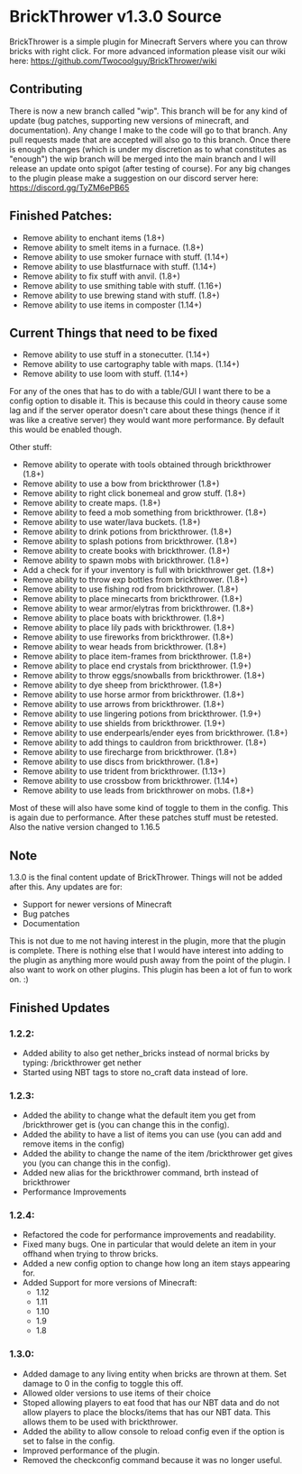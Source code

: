 # BrickThrower v1.3.0 Source

BrickThrower is a simple plugin for Minecraft Servers where you can throw bricks with right click. For more advanced information please visit our wiki here: https://github.com/Twocoolguy/BrickThrower/wiki

## Contributing
There is now a new branch called "wip". This branch will be for any kind of update (bug patches, supporting new versions of minecraft, and documentation). Any change I make to the code will go to that branch. Any pull requests made that are accepted will also go to this branch. Once there is enough changes (which is under my discretion as to what constitutes as "enough") the wip branch will be merged into the main branch and I will release an update onto spigot (after testing of course). For any big changes to the plugin please make a suggestion on our discord server here: https://discord.gg/TyZM6ePB65
## Finished Patches:
- Remove ability to enchant items (1.8+)
- Remove ability to smelt items in a furnace. (1.8+)
- Remove ability to use smoker furnace with stuff. (1.14+)
- Remove ability to use blastfurnace with stuff. (1.14+)
- Remove ability to fix stuff with anvil. (1.8+)
- Remove ability to use smithing table with stuff. (1.16+)
- Remove ability to use brewing stand with stuff. (1.8+)
- Remove ability to use items in composter (1.14+)

## Current Things that need to be fixed
- Remove ability to use stuff in a stonecutter. (1.14+)
- Remove ability to use cartography table with maps. (1.14+) 
- Remove ability to use loom with stuff. (1.14+)

For any of the ones that has to do with a table/GUI I want there to be a config option to disable it. This is because this could in theory cause some lag and if the server operator doesn't care about these things (hence if it was like a creative server) they would want more performance. By default this would be enabled though.

Other stuff:
- Remove ability to operate with tools obtained through brickthrower (1.8+)
- Remove ability to use a bow from brickthrower (1.8+)
- Remove ability to right click bonemeal and grow stuff. (1.8+)
- Remove ability to create maps. (1.8+)
- Remove ability to feed a mob something from brickthrower. (1.8+)
- Remove ability to use water/lava buckets. (1.8+)
- Remove ability to drink potions from brickthrower. (1.8+)
- Remove ability to splash potions from brickthrower. (1.8+)
- Remove ability to create books with brickthrower. (1.8+)
- Remove ability to spawn mobs with brickthrower. (1.8+)
- Add a check for if your inventory is full with brickthrower get. (1.8+)
- Remove ability to throw exp bottles from brickthrower. (1.8+)
- Remove ability to use fishing rod from brickthrower. (1.8+)
- Remove ability to place minecarts from brickthrower. (1.8+)
- Remove ability to wear armor/elytras from brickthrower. (1.8+)
- Remove ability to place boats with brickthrower. (1.8+)
- Remove ability to place lily pads with brickthrower. (1.8+)
- Remove ability to use fireworks from brickthrower. (1.8+)
- Remove ability to wear heads from brickthrower. (1.8+)
- Remove ability to place item-frames from brickthrower. (1.8+)
- Remove ability to place end crystals from brickthrower. (1.9+)
- Remove ability to throw eggs/snowballs from brickthrower. (1.8+)
- Remove ability to dye sheep from brickthrower. (1.8+)
- Remove ability to use horse armor from brickthrower. (1.8+)
- Remove ability to use arrows from brickthrower. (1.8+)
- Remove ability to use lingering potions from brickthrower. (1.9+)
- Remove ability to use shields from brickthrower. (1.9+)
- Remove ability to use enderpearls/ender eyes from brickthrower. (1.8+)
- Remove ability to add things to cauldron from brickthrower. (1.8+)
- Remove ability to use firecharge from brickthrower. (1.8+)
- Remove ability to use discs from brickthrower. (1.8+)
- Remove ability to use trident from brickthrower. (1.13+)
- Remove ability to use crossbow from brickthrower. (1.14+)
- Remove ability to use leads from brickthrower on mobs. (1.8+)

Most of these will also have some kind of toggle to them in the config. This is again due to performance.
After these patches stuff must be retested. Also the native version changed to 1.16.5

## Note
1.3.0 is the final content update of BrickThrower. Things will not be added after this. Any updates are for: 
- Support for newer versions of Minecraft
- Bug patches
- Documentation

This is not due to me not having interest in the plugin, more that the plugin is complete. There is nothing else that I would have interest into adding to the plugin as anything more would push away from the point of the plugin. I also want to work on other plugins. This plugin has been a lot of fun to work on. :)

## Finished Updates

### 1.2.2:
- Added ability to also get nether_bricks instead of normal bricks by typing: /brickthrower get nether 
- Started using NBT tags to store no_craft data instead of lore.

### 1.2.3:
- Added the ability to change what the default item you get from /brickthrower get is (you can change this in the config).
- Added the ability to have a list of items you can use (you can add and remove items in the config)
- Added the ability to change the name of the item /brickthrower get gives you (you can change this in the config).
- Added new alias for the brickthrower command, brth instead of brickthrower
- Performance Improvements

### 1.2.4:
- Refactored the code for performance improvements and readability.
- Fixed many bugs. One in particular that would delete an item in your offhand when trying to throw bricks.
- Added a new config option to change how long an item stays appearing for.
- Added Support for more versions of Minecraft:
  - 1.12
  - 1.11
  - 1.10
  - 1.9
  - 1.8


### 1.3.0:
- Added damage to any living entity when bricks are thrown at them. Set damage to 0 in the config to toggle this off.
- Allowed older versions to use items of their choice
- Stoped allowing players to eat food that has our NBT data and do not allow players to place the blocks/items that has our NBT data. This allows them to be used with brickthrower.
- Added the ability to allow console to reload config even if the option is set to false in the config.
- Improved performance of the plugin.
- Removed the checkconfig command because it was no longer useful.
